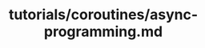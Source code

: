 ---
title: tutorials/coroutines/async-programming.md
showAuthorInfo: false
redirect_path: /docs/async-programming
---